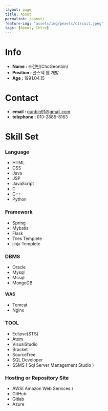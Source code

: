 ```yaml
---
layout: page
title: About
permalink: /about/
feature-img: "assets/img/pexels/circuit.jpeg"
tags: [About, Intro]
---
```

# Info

- <b> Name : </b>조건빈(ChoGeonbin)
- <b> Position : </b>풀스택 웹 개발
- <b> Age : </b>1991.04.15

# Contact
- <b> email : </b>
<a href="mailto:gunbin91@gmail.com" title="{{ site.theme_settings.str_email }}">gunbin91@gmail.com</a>
- <b> telephone : </b>010-2885-8163

# Skill Set

### Language
- HTML
- CSS
- Java
- JSP
- JavaScript
- C
- C++
- Python

### Framework
- Spring
- Mybatis
- Flask
- Tiles Templete
- jinja Templete

### DBMS
- Oracle
- Mysql
- Mssql
- MongoDB

#### WAS
- Tomcat
- Nginx

### TOOL
- Eclipse(STS)
- Atom
- VisualStudio
- Bracket
- SourceTree
- SQL Developer
- SSMS ( Sql Server Management Studio )

### Hosting or Repository Site
- AWS( Amazon Web Services )
- GitHub
- Gitlab
- Azure